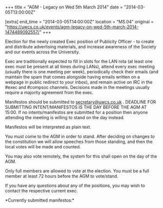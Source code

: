 +++
title = "AGM - Legacy on Wed 5th March 2014"
date = "2014-03-05T13:00:00Z"

[extra]
end_time = "2014-03-05T14:00:00Z"
location = "MS.04"
original = "https://uwcs.co.uk/events/agm-legacy-on-wed-5th-march-2014-1474489092557/"
+++

Election for the newly created Exec position of Publicity Officer - to create and distribute advertising materials, and increase awareness of the Society and our events across the University.

Exec are traditionally expected to fill in slots for the LAN rota (at least one exec must be present at all times during LANs), attend every exec meeting (usually there is one meeting per week), periodically check their emails (and maintain the spam that comes alongside having emails written on a webpage in public redirect to your inbox), and remain active on IRC in the \#exec and \#compsoc channels. Decisions made in the meetings usually require a majority agreement from the exec.

Manifestos should be submitted to <secretary@uwcs.co.uk> . DEADLINE FOR SUBMITTING INTENT/MANIFESTOS IS THE DAY BEFORE THE AGM AT 15:00. If no intents/manifestos are submitted for a position then anyone attending the meeting is willing to stand on the day instead.

Manifestos will be interpreted as plain text.

You must come to the AGM in order to stand. After deciding on changes to the constitution we will allow speeches from those standing, and then the local votes will be made and counted.

You may also vote remotely, the system for this shall open on the day of the AGM.

Only full members are allowed to vote at the election. You must be a full member at least 72 hours before the AGM to vote/stand.

If you have any questions about any of the positions, you may wish to contact the respective current exec.

\*Currently submitted manifestos:\*

